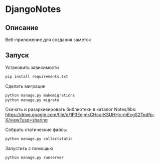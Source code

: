# DjangoNotes
## Описание
Веб-приложение для создания заметок
## Запуск
Установить зависимости
```bash
pip install requirements.txt
```
Сделать миграции
```bash
python manage.py makemigrations
python manage.py migrate
```
Скачать и разархивировать библиотеки в каталог Notes/libs: https://drive.google.com/file/d/1P3EejmkCHcorKSUHHc-mEcgS2Tqdfp-X/view?usp=sharing

Собрать статические файлы
```bash
python manage.py collectstatic
```
Запустить с помощью
```bash
python manage.py runserver
```
